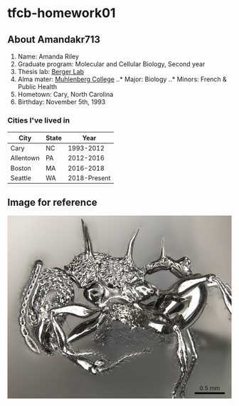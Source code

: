 # tfcb-homework01

## About Amandakr713
1. Name: Amanda Riley
2. Graduate program: Molecular and Cellular Biology, Second year 
3. Thesis lab: [Berger Lab](https://research.fhcrc.org/berger/en.html)
4. Alma mater: [Muhlenberg College](https://www.muhlenberg.edu/) 
..* Major: Biology
..* Minors: French & Public Health
5. Hometown: Cary, North Carolina
6. Birthday: November 5th, 1993

### Cities I've lived in
| City | State | Year |
| ---- | ---- | ------ |
| Cary | NC    | 1993-2012 |
| Allentown | PA | 2012-2016 |
| Boston | MA | 2016-2018
|Seattle | WA | 2018-Present |

## Image for reference
![*acanthomyrmex ferox*](images/acanthomyrmex-ferox.jpg) 







